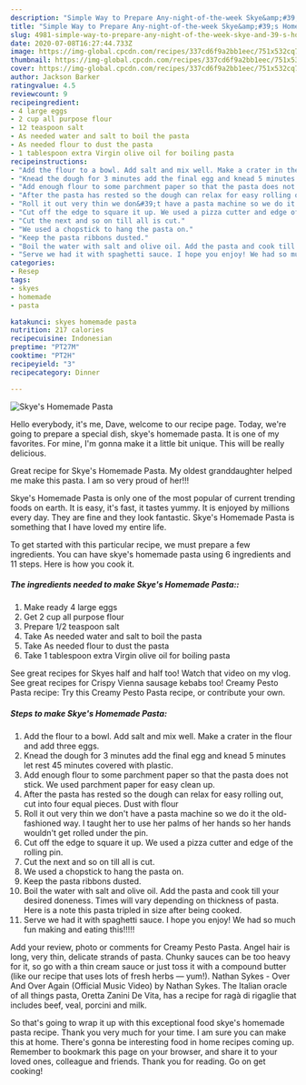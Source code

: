 ```yaml
---
description: "Simple Way to Prepare Any-night-of-the-week Skye&amp;#39;s Homemade Pasta"
title: "Simple Way to Prepare Any-night-of-the-week Skye&amp;#39;s Homemade Pasta"
slug: 4981-simple-way-to-prepare-any-night-of-the-week-skye-and-39-s-homemade-pasta
date: 2020-07-08T16:27:44.733Z
image: https://img-global.cpcdn.com/recipes/337cd6f9a2bb1eec/751x532cq70/skyes-homemade-pasta-recipe-main-photo.jpg
thumbnail: https://img-global.cpcdn.com/recipes/337cd6f9a2bb1eec/751x532cq70/skyes-homemade-pasta-recipe-main-photo.jpg
cover: https://img-global.cpcdn.com/recipes/337cd6f9a2bb1eec/751x532cq70/skyes-homemade-pasta-recipe-main-photo.jpg
author: Jackson Barker
ratingvalue: 4.5
reviewcount: 9
recipeingredient:
- 4 large eggs
- 2 cup all purpose flour
- 12 teaspoon salt
- As needed water and salt to boil the pasta
- As needed flour to dust the pasta
- 1 tablespoon extra Virgin olive oil for boiling pasta
recipeinstructions:
- "Add the flour to a bowl. Add salt and mix well. Make a crater in the flour and add three eggs."
- "Knead the dough for 3 minutes add the final egg and knead 5 minutes let rest 45 minutes covered with plastic."
- "Add enough flour to some parchment paper so that the pasta does not stick. We used parchment paper for easy clean up."
- "After the pasta has rested so the dough can relax for easy rolling out, cut into four equal pieces. Dust with flour"
- "Roll it out very thin we don&#39;t have a pasta machine so we do it the old-fashioned way. I taught her to use her palms of her hands so her hands wouldn&#39;t get rolled under the pin."
- "Cut off the edge to square it up. We used a pizza cutter and edge of the rolling pin."
- "Cut the next and so on till all is cut."
- "We used a chopstick to hang the pasta on."
- "Keep the pasta ribbons dusted."
- "Boil the water with salt and olive oil. Add the pasta and cook till your desired doneness. Times will vary depending on thickness of pasta. Here is a note this pasta tripled in size after being cooked."
- "Serve we had it with spaghetti sauce. I hope you enjoy! We had so much fun making and eating this!!!!!"
categories:
- Resep
tags:
- skyes
- homemade
- pasta

katakunci: skyes homemade pasta
nutrition: 217 calories
recipecuisine: Indonesian
preptime: "PT27M"
cooktime: "PT2H"
recipeyield: "3"
recipecategory: Dinner

---
```



![Skye&#39;s Homemade Pasta](https://img-global.cpcdn.com/recipes/337cd6f9a2bb1eec/751x532cq70/skyes-homemade-pasta-recipe-main-photo.jpg)

Hello everybody, it's me, Dave, welcome to our recipe page. Today, we're going to prepare a special dish, skye&#39;s homemade pasta. It is one of my favorites. For mine, I'm gonna make it a little bit unique. This will be really delicious.

Great recipe for Skye&#39;s Homemade Pasta. My oldest granddaughter helped me make this pasta. I am so very proud of her!!!

Skye&#39;s Homemade Pasta is only one of the most popular of current trending foods on earth. It is easy, it's fast, it tastes yummy. It is enjoyed by millions every day. They are fine and they look fantastic. Skye&#39;s Homemade Pasta is something that I have loved my entire life.


To get started with this particular recipe, we must prepare a few ingredients. You can have skye&#39;s homemade pasta using 6 ingredients and 11 steps. Here is how you cook it.

##### The ingredients needed to make Skye&#39;s Homemade Pasta::

1. Make ready 4 large eggs
1. Get 2 cup all purpose flour
1. Prepare 1/2 teaspoon salt
1. Take As needed water and salt to boil the pasta
1. Take As needed flour to dust the pasta
1. Take 1 tablespoon extra Virgin olive oil for boiling pasta


See great recipes for Skyes half and half too! Watch that video on my vlog. See great recipes for Crispy Vienna sausage kebabs too! Creamy Pesto Pasta recipe: Try this Creamy Pesto Pasta recipe, or contribute your own. 

##### Steps to make Skye&#39;s Homemade Pasta:

1. Add the flour to a bowl. Add salt and mix well. Make a crater in the flour and add three eggs.
1. Knead the dough for 3 minutes add the final egg and knead 5 minutes let rest 45 minutes covered with plastic.
1. Add enough flour to some parchment paper so that the pasta does not stick. We used parchment paper for easy clean up.
1. After the pasta has rested so the dough can relax for easy rolling out, cut into four equal pieces. Dust with flour
1. Roll it out very thin we don&#39;t have a pasta machine so we do it the old-fashioned way. I taught her to use her palms of her hands so her hands wouldn&#39;t get rolled under the pin.
1. Cut off the edge to square it up. We used a pizza cutter and edge of the rolling pin.
1. Cut the next and so on till all is cut.
1. We used a chopstick to hang the pasta on.
1. Keep the pasta ribbons dusted.
1. Boil the water with salt and olive oil. Add the pasta and cook till your desired doneness. Times will vary depending on thickness of pasta. Here is a note this pasta tripled in size after being cooked.
1. Serve we had it with spaghetti sauce. I hope you enjoy! We had so much fun making and eating this!!!!!


Add your review, photo or comments for Creamy Pesto Pasta. Angel hair is long, very thin, delicate strands of pasta. Chunky sauces can be too heavy for it, so go with a thin cream sauce or just toss it with a compound butter (like our recipe that uses lots of fresh herbs — yum!). Nathan Sykes - Over And Over Again (Official Music Video) by Nathan Sykes. The Italian oracle of all things pasta, Oretta Zanini De Vita, has a recipe for ragà di rigaglie that includes beef, veal, porcini and milk. 

So that's going to wrap it up with this exceptional food skye&#39;s homemade pasta recipe. Thank you very much for your time. I am sure you can make this at home. There's gonna be interesting food in home recipes coming up. Remember to bookmark this page on your browser, and share it to your loved ones, colleague and friends. Thank you for reading. Go on get cooking!
